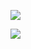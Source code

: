 ![](https://puui.qpic.cn/fans_admin/0/3_505612496_1569842514240/0)

![](https://pic.superbed.cn/item/5e06c56876085c3289ee9dc6.jpg)

